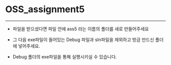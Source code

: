 # OSS_assignment5
------------------------------

- 파일을 받으셨다면
파일 안에 ass5 라는 이름의 폴더를 새로 만들어주세요

- 그 다음 exe파일이 들어있는 Debug 파일과 sln파일을 제외하고 방금 만드신 폴더에 넣어주세요.

- Debug 폴더의 exe파일을 통해 실행시키실 수 있습니다.
